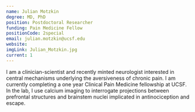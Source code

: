 ```yaml
---
name: Julian Motzkin
degree: MD, PhD
position: Postdoctoral Researcher
funding: Pain Medicine Fellow
positionCode: 2special
email: julian.motzkin@ucsf.edu
website:
imgLink: Julian_Motzkin.jpg
current: 1
---
```

I am a clinician-scientist and recently minted neurologist interested in central mechanisms underlying the aversiveness of chronic pain. I am currently completing a one year Clinical Pain Medicine fellowship at UCSF. In the lab, I use calcium imaging to interrogate projections between prefrontal structures and brainstem nuclei implicated in antinociception and escape. 